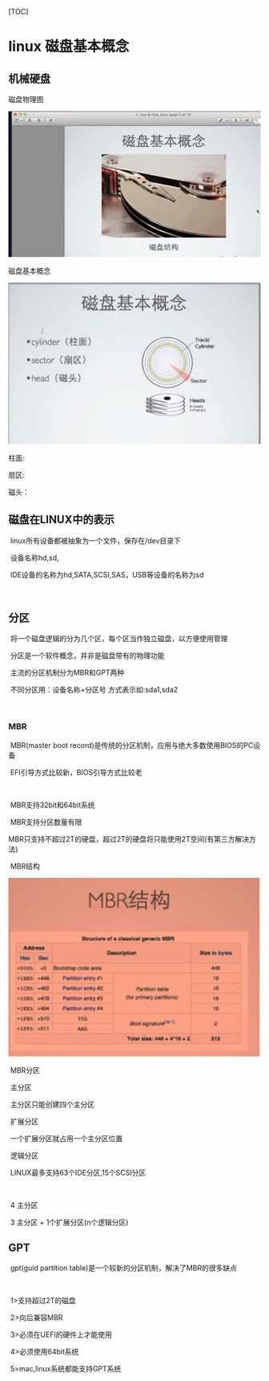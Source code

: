[TOC]

# linux 磁盘基本概念



## 机械硬盘

磁盘物理图

![_](../img_src/000/2018-08-05_095330.png)

磁盘基本概念

![_](../img_src/000/2018-08-05_095656.png)

柱面:

扇区:

磁头：



## 磁盘在LINUX中的表示

​	linux所有设备都被抽象为一个文件，保存在/dev目录下

​	设备名称hd,sd,

​	IDE设备的名称为hd,SATA,SCSI,SAS，USB等设备的名称为sd

​	

## 分区

​	将一个磁盘逻辑的分为几个区，每个区当作独立磁盘，以方便使用管理

​	分区是一个软件概念，并非是磁盘带有的物理功能

​	主流的分区机制分为MBR和GPT两种

​	不同分区用：设备名称+分区号 方式表示如:sda1,sda2

​	

### MBR

​	MBR(master boot record)是传统的分区机制，应用与绝大多数使用BIOS的PC设备

​	EFI引导方式比较新，BIOS引导方式比较老

​	

​	MBR支持32bit和64bit系统

​	MBR支持分区数量有限

​	MBR只支持不超过2T的硬盘，超过2T的硬盘将只能使用2T空间(有第三方解决方法)



​	MBR结构

![_](../img_src/000/2018-08-05_101608.png)

​	MBR分区

​	主分区

​	主分区只能创建四个主分区

​	扩展分区

​	一个扩展分区就占用一个主分区位置

​	逻辑分区

​	LINUX最多支持63个IDE分区,15个SCSI分区

​	

​	4 主分区

​	3 主分区 +  1个扩展分区(n个逻辑分区)



## GPT

​	gpt(guid partition table)是一个较新的分区机制，解决了MBR的很多缺点

​	

​	1>支持超过2T的磁盘

​	2>向后兼容MBR

​	3>必须在UEFI的硬件上才能使用

​	4>必须使用64bit系统

​	5>mac,linux系统都能支持GPT系统



